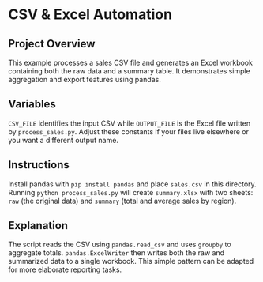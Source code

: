 # CSV & Excel Automation

## Project Overview
This example processes a sales CSV file and generates an Excel workbook containing both the raw data and a summary table. It demonstrates simple aggregation and export features using pandas.

## Variables
`CSV_FILE` identifies the input CSV while `OUTPUT_FILE` is the Excel file written by `process_sales.py`. Adjust these constants if your files live elsewhere or you want a different output name.

## Instructions
Install pandas with `pip install pandas` and place `sales.csv` in this directory. Running `python process_sales.py` will create `summary.xlsx` with two sheets: `raw` (the original data) and `summary` (total and average sales by region).

## Explanation
The script reads the CSV using `pandas.read_csv` and uses `groupby` to aggregate totals. `pandas.ExcelWriter` then writes both the raw and summarized data to a single workbook. This simple pattern can be adapted for more elaborate reporting tasks.
